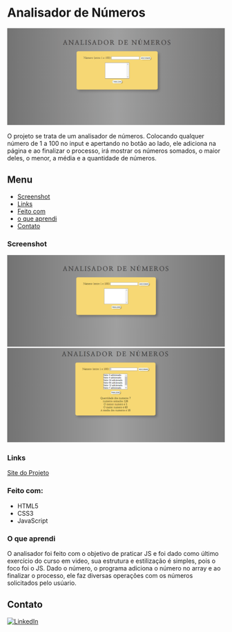 # Analisador de Números

![Analisador de Números](./src/images/analisador-de-numeros.gif)

O projeto se trata de um analisador de números. Colocando qualquer número de 1 a 100 no input e apertando no botão ao lado, ele adiciona na página e ao finalizar o processo, irá mostrar os números somados, o maior deles, o menor, a média e a quantidade de números.

## Menu

- [Screenshot](#screenshot)
- [Links](#links)
- [Feito com](#feito-com)
- [o que aprendi](#o-que-aprendi)
- [Contato](#contato)

### Screenshot

![foto da tabuada](.//src/images/analisador.png)
![foto da tabuada funcionando](./src/images/analisador-funcionando.png)

### Links

[Site do Projeto](https://bruno-nog.github.io/analisador-de-numeros/)


### Feito com:

- HTML5
- CSS3
- JavaScript

### O que aprendi

O analisador foi feito com o objetivo de praticar JS e foi dado como último exercício do curso em video, sua estrutura e estilização é simples, pois o foco foi o JS. Dado o número, o programa adiciona o número no array e ao finalizar o processo, ele faz diversas operações com os números solicitados pelo usúario.

## Contato

[![LinkedIn](https://img.shields.io/badge/LinkedIn-0077B5?style=for-the-badge&logo=linkedin&logoColor=white)](https://www.linkedin.com/in/bruno-nogueira-de-queiroz-a9667a2a6/)
